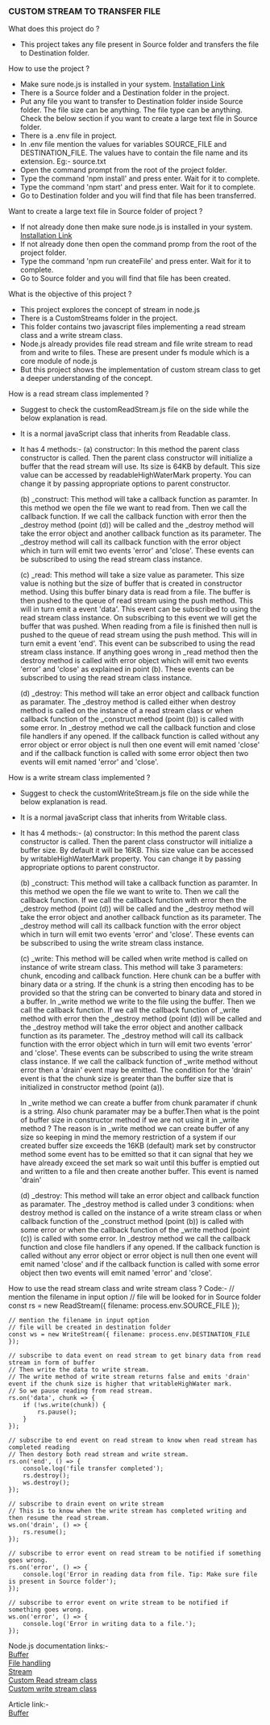 ### CUSTOM STREAM TO TRANSFER FILE
What does this project do ?
- This project takes any file present in Source folder and transfers the file to Destination folder.

How to use the project ?
- Make sure node.js is installed in your system. <a href="https://nodejs.org/en/download/prebuilt-installer" target="_blank">Installation Link</a>
- There is a Source folder and a Destination folder in the project. 
- Put any file you want to transfer to Destination folder inside Source folder. The file size can be anything. The file type can be anything. Check the below section if you want to create a large text file in Source folder.
- There is a .env file in project.
- In .env file mention the values for variables SOURCE_FILE and DESTINATION_FILE. The values have to contain the file name and its extension.
    Eg:- source.txt
- Open the command prompt from the root of the project folder.
- Type the command 'npm install' and press enter. Wait for it to complete.
- Type the command 'npm start' and press enter. Wait for it to complete.
- Go to Destination folder and you will find that file has been transferred.

Want to create a large text file in Source folder of project ?
- If not already done then make sure node.js is installed in your system. <a href="https://nodejs.org/en/download/prebuilt-installer" target="_blank">Installation Link</a>
- If not already done then open the command promp from the root of the project folder.
- Type the command 'npm run createFile' and press enter. Wait for it to complete.
- Go to Source folder and you will find that file has been created.

What is the objective of this project ?
- This project explores the concept of stream in node.js
- There is a CustomStreams folder in the project.
- This folder contains two javascript files implementing a read stream class and a write stream class.
- Node.js already provides file read stream and file write stream to read from and write to files. These are present under fs module which is a core module of node.js
- But this project shows the implementation of custom stream class to get a deeper understanding of the concept.

How is a read stream class implemented ?
- Suggest to check the customReadStream.js file on the side while the below explanation is read.
- It is a normal javaScript class that inherits from Readable class.
- It has 4 methods:-
    (a) constructor:
    In this method the parent class constructor is called. Then the parent class constructor will initialize a buffer that the read stream will use. Its size is 64KB by default. This size value can be accessed by readableHighWaterMark property. You can change it by passing appropriate options to parent constructor.

    (b) _construct:
    This method will take a callback function as paramter. In this method we open the file we want to read from. Then we call the callback function. If we call the callback function with error then the _destroy method (point (d)) will be called and the _destroy method will take the error object and another callback function as its parameter. The _destroy method will call its callback function with the error object which in turn will emit two events 'error' and 'close'. These events can be subscribed to using the read stream class instance.

    (c) _read:
    This method will take a size value as parameter. This size value is nothing but the size of buffer that is created in constructor method. Using this buffer binary data is read from a file. The buffer is then pushed to the queue of read stream using the push method. This will in turn emit a event 'data'. This event can be subscribed to using the read stream class instance. On subscribing to this event we will get the buffer that was pushed. When reading from a file is finished then null is pushed to the queue of read stream using the push method. This will in turn emit a event 'end'. This event can be subscribed to using the read stream class instance. If anything goes wrong in _read method then the destroy method is called with error object which will emit two events 'error' and 'close' as explained in point (b). These events can be subscribed to using the read stream class instance.

    (d) _destroy:
    This method will take an error object and callback function as paramater. The _destroy method is called either when destroy method is called on the instance of a read stream class or when callback function of the _construct method (point (b)) is called with some error. In _destroy method we call the callback function and close file handlers if any opened. If the callback function is called without any error object or error object is null then one event will emit named 'close' and if the callback function is called with some error object then two events will emit named 'error' and 'close'.

How is a write stream class implemented ?
- Suggest to check the customWriteStream.js file on the side while the below explanation is read.
- It is a normal javaScript class that inherits from Writable class.
- It has 4 methods:-
    (a) constructor:
    In this method the parent class constructor is called. Then the parent class constructor will initialize a buffer size. By default it will be 16KB. This size value can be accessed by writableHighWaterMark property. You can change it by passing appropriate options to parent constructor.

    (b) _construct:
    This method will take a callback function as paramter. In this method we open the file we want to write to. Then we call the callback function. If we call the callback function with error then the _destroy method (point (d)) will be called and the _destroy method will take the error object and another callback function as its parameter. The _destroy method will call its callback function with the error object which in turn will emit two events 'error' and 'close'. These events can be subscribed to using the write stream class instance.

    (c) _write:
    This method will be called when write method is called on instance of write stream class. This method will take 3 parameters: chunk, encoding and callback function. Here chunk can be a buffer with binary data or a string. If the chunk is a string then encoding has to be provided so that the string can be converted to binary data and stored in a buffer. In _write method we write to the file using the buffer. Then we call the callback function. If we call the callback function of _write method with error then the _destroy method (point (d)) will be called and the _destroy method will take the error object and another callback function as its parameter. The _destroy method will call its callback function with the error object which in turn will emit two events 'error' and 'close'. These events can be subscribed to using the write stream class instance. If we call the callback function of _write method without error then a 'drain' event may be emitted. The condition for the 'drain' event is that the chunk size is greater than the buffer size that is initialized in constructor method (point (a)). 
    
    In _write method we can create a buffer from chunk paramater if chunk is a string. Also chunk paramater may be a buffer.Then what is the point of buffer size in constructor method if we are not using it in _write method ? The reason is in _write method we can create buffer of any size so keeping in mind the memory restriction of a system if our created buffer size exceeds the 16KB (default) mark set by constructor method some event has to be emitted so that it can signal that hey we have already exceed the set mark so wait until this buffer is emptied out and written to a file and then create another buffer. This event is named 'drain'

    (d) _destroy:
    This method will take an error object and callback function as paramater. The _destroy method is called under 3 conditions: when destroy method is called on the instance of a write stream class or when callback function of the _construct method (point (b)) is called with some error or when the callback function of the _write method (point (c)) is called with some error. In _destroy method we call the callback function and close file handlers if any opened. If the callback function is called without any error object or error object is null then one event will emit named 'close' and if the callback function is called with some error object then two events will emit named 'error' and 'close'.

How to use the read stream class and write stream class ?
Code:-
    // mention the filename in input option
    // file will be looked for in Source folder
    const rs = new ReadStream({ filename: process.env.SOURCE_FILE });

    // mention the filename in input option
    // file will be created in destination folder
    const ws = new WriteStream({ filename: process.env.DESTINATION_FILE });

    // subscribe to data event on read stream to get binary data from read stream in form of buffer
    // Then write the data to write stream.
    // The write method of write stream returns false and emits 'drain' event if the chunk size is higher that writableHighWater mark.
    // So we pause reading from read stream.
    rs.on('data', chunk => {
        if (!ws.write(chunk)) {
            rs.pause();
        }
    });

    // subscribe to end event on read stream to know when read stream has completed reading
    // Then destory both read stream and write stream.
    rs.on('end', () => {
        console.log('file transfer completed');
        rs.destroy();
        ws.destroy();
    });

    // subscribe to drain event on write stream 
    // This is to know when the write stream has completed writing and then resume the read stream.
    ws.on('drain', () => {
        rs.resume();
    });

    // subscribe to error event on read stream to be notified if something goes wrong.
    rs.on('error', () => {
        console.log('Error in reading data from file. Tip: Make sure file is present in Source folder');
    });

    // subscribe to error event on write stream to be notified if something goes wrong.
    ws.on('error', () => {
        console.log('Error in writing data to a file.');
    });


Node.js documentation links:-<br/>
<a href="https://nodejs.org/docs/latest/api/buffer.html">Buffer</a><br/>
<a href="https://nodejs.org/docs/latest/api/fs.html">File handling</a><br/>
<a href="https://nodejs.org/docs/latest/api/stream.html">Stream</a><br/>
<a href="https://nodejs.org/docs/latest/api/stream.html#writable_constructcallback">Custom Read stream class</a><br/>
<a href="https://nodejs.org/docs/latest/api/stream.html#readable_constructcallback">Custom write stream class</a>

Article link:-<br/>
<a href="https://medium.com/@smrutisagarpattanaik1997/node-js-buffers-navigating-binary-data-6a997b0a5c22">Buffer</a><br/>









